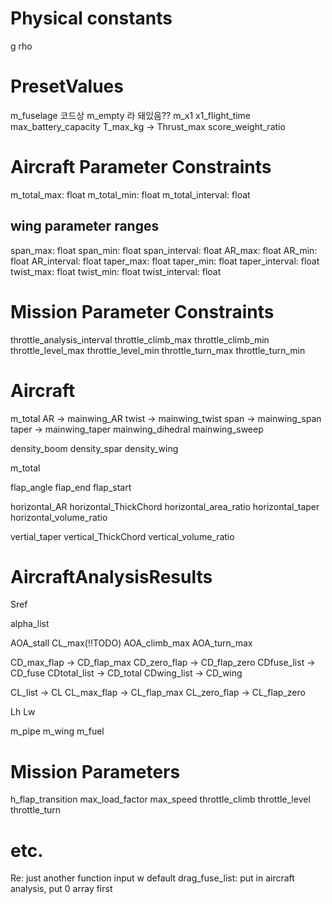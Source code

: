 # Physical constants
g
rho

# PresetValues
m_fuselage 코드상 m_empty 라 돼있음??
m_x1
x1_flight_time
max_battery_capacity
T_max_kg -> Thrust_max
score_weight_ratio

# Aircraft Parameter Constraints
m_total_max: float
m_total_min: float
m_total_interval: float

## wing parameter ranges
span_max: float
span_min: float
span_interval: float
AR_max: float
AR_min: float
AR_interval: float
taper_max: float
taper_min: float
taper_interval: float
twist_max: float
twist_min: float
twist_interval: float



# Mission Parameter Constraints

throttle_analysis_interval
throttle_climb_max
throttle_climb_min
throttle_level_max
throttle_level_min
throttle_turn_max
throttle_turn_min

# Aircraft

m_total
AR -> mainwing_AR
twist -> mainwing_twist
span -> mainwing_span
taper -> mainwing_taper
mainwing_dihedral
mainwing_sweep

density_boom
density_spar
density_wing

m_total

flap_angle
flap_end
flap_start

horizontal_AR
horizontal_ThickChord
horizontal_area_ratio
horizontal_taper
horizontal_volume_ratio


vertial_taper
vertical_ThickChord
vertical_volume_ratio

# AircraftAnalysisResults

Sref

alpha_list

AOA_stall
CL_max(!!TODO) 
AOA_climb_max
AOA_turn_max

CD_max_flap -> CD_flap_max
CD_zero_flap -> CD_flap_zero
CDfuse_list -> CD_fuse
CDtotal_list -> CD_total
CDwing_list -> CD_wing

CL_list -> CL
CL_max_flap -> CL_flap_max
CL_zero_flap -> CL_flap_zero

Lh
Lw

m_pipe
m_wing
m_fuel

# Mission Parameters

h_flap_transition
max_load_factor
max_speed
throttle_climb
throttle_level
throttle_turn


# etc.
Re: just another function input w default
drag_fuse_list: put in aircraft analysis, put 0 array first

